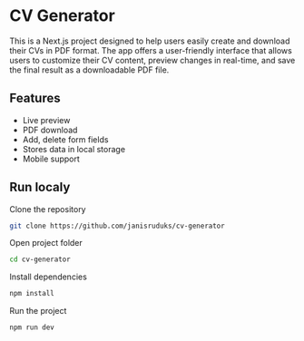 
# CV Generator

This is a Next.js project designed to help users easily create and download their CVs in PDF format. The app offers a user-friendly interface that allows users to customize their CV content, preview changes in real-time, and save the final result as a downloadable PDF file.

## Features

- Live preview
- PDF download
- Add, delete form fields
- Stores data in local storage
- Mobile support


## Run localy

Clone the repository

```bash
git clone https://github.com/janisruduks/cv-generator
```

Open project folder

```bash
cd cv-generator
```

Install dependencies

```bash
npm install
```
Run the project

```bash
npm run dev
```